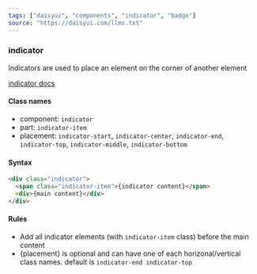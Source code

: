 ```yaml
---
tags: ["daisyui", "components", "indicator", "badge"]
source: "https://daisyui.com/llms.txt"
---
```


### indicator
Indicators are used to place an element on the corner of another element

[indicator docs](https://daisyui.com/components/indicator/)

#### Class names
- component: `indicator`
- part: `indicator-item`
- placement: `indicator-start`, `indicator-center`, `indicator-end`, `indicator-top`, `indicator-middle`, `indicator-bottom`

#### Syntax
```html
<div class="indicator">
  <span class="indicator-item">{indicator content}</span>
  <div>{main content}</div>
</div>
```

#### Rules
- Add all indicator elements (with `indicator-item` class) before the main content
- {placement} is optional and can have one of each horizonal/vertical class names. default is `indicator-end indicator-top`
